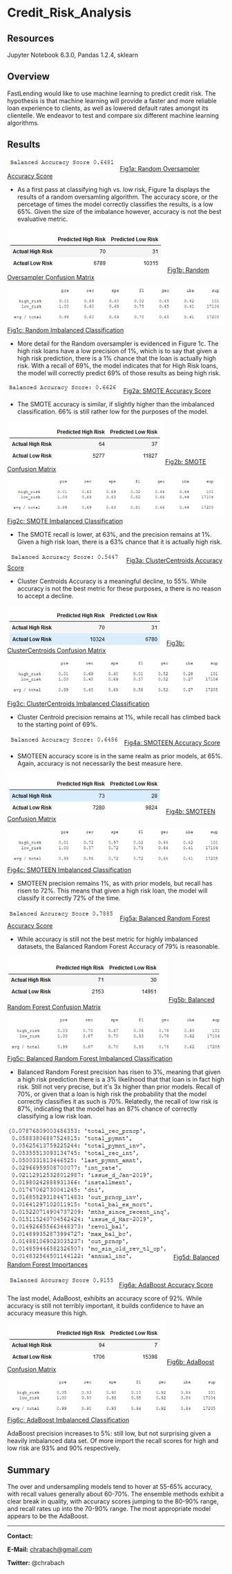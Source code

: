 # Credit_Risk_Analysis


## Resources
Jupyter Notebook 6.3.0, Pandas 1.2.4, sklearn

## Overview

FastLending would like to use machine learning to predict credit risk.  The hypothesis is that machine learning will provide a faster and more reliable loan experience to clients, as well as lowered default rates amongst its clientelle.  We endeavor to test and compare six different machine learning algorithms.

## Results


![Fig1a: Random Oversampler Accuracy Score](other_resources/01a_RandomOverSampler_AccScore.png)
[Fig1a: Random Oversampler Accuracy Score](other_resources/01a_RandomOverSampler_AccScore.png?raw=true "Figure 1a: Random Oversampler Accuracy Score")

- As a first pass at classifying high vs. low risk, Figure 1a displays the results of a random oversamling algorithm.  The accuracy score, or the percetage of times the model correctly classifies the results, is a low 65%.  Given the size of the imbalance however, accuracy is not the best evaluative metric.  



![Fig1b: Random Oversampler Confusion Matrix](other_resources/01b_RandomOverSampler_ConfusionMatrix.png)
[Fig1b: Random Oversampler Confusion Matrix](other_resources/01b_RandomOverSampler_ConfusionMatrix.png?raw=true "Figure 1b: Random Oversampler Confusion Matrix")

![Fig1c: Random  Imbalanced Classification](other_resources/01c_RandomOverSampler_ImbalancedClassification.png)
[Fig1c: Random  Imbalanced Classification](other_resources/01c_RandomOverSampler_ImbalancedClassification.png?raw=true "Figure 1c: Random Oversampler Imbalanced Classification")

- More detail for the Random oversampler is evidenced in Figure 1c.  The high risk loans have a low precision of 1%, which is to say that given a high risk prediction, there is a 1% chance that the loan is actually high risk.  With a recall of 69%, the model indicates that for High Risk loans, the model will correctly predict 69% of those results as being high risk.

![Fig2a: SMOTE Accuracy Score](other_resources/02a_SMOTE_AccScore.png)
[Fig2a: SMOTE Accuracy Score](other_resources/02a_SMOTE_AccScore.png?raw=true "Figure 2a: SMOTE Accuracy Score")

- The SMOTE accuracy is similar, if slightly higher than the imbalanced classification.  66% is still rather low for the purposes of the model.

![Fig2b: SMOTE Confusion Matrix](other_resources/02b_SMOTE_ConfusionMatrix.png)
[Fig2b: SMOTE Confusion Matrix](other_resources/02b_SMOTE_ConfusionMatrix.png?raw=true "Figure 2b: SMOTE Confusion Matrix")

![Fig2c: SMOTE  Imbalanced Classification](other_resources/02c_SMOTE_ImbalancedClassification.png)
[Fig2c: SMOTE  Imbalanced Classification](other_resources/02c_SMOTE_ImbalancedClassification.png?raw=true "Figure 2c: SMOTE Imbalanced Classification")

- The SMOTE recall is lower, at 63%, and the precision remains at 1%.  Given a high risk loan, there is a 63% chance that it is actually high risk.  

![Fig3a: ClusterCentroids Accuracy Score](other_resources/03a_ClusterCentroids_AccScore.png)
[Fig3a: ClusterCentroids Accuracy Score](other_resources/03a_ClusterCentroids_AccScore.png?raw=true "Figure 3a: ClusterCentroids Accuracy Score")

- Cluster Centroids Accuracy is a meaningful decline, to 55%.  While accuracy is not the best metric for these purposes, a there is no reason to accept a decline.

![Fig3b: ClusterCentroids Confusion Matrix](other_resources/03b_ClusterCentroids_ConfusionMatrix.png)
[Fig3b: ClusterCentroids Confusion Matrix](other_resources/03b_ClusterCentroids_ConfusionMatrix.png?raw=true "Figure 3b: ClusterCentroids Confusion Matrix")

![Fig3c: ClusterCentroids Imbalanced Classification](other_resources/03c_ClusterCentroids_ImbalancedClassification.png)
[Fig3c: ClusterCentroids Imbalanced Classification](other_resources/03c_ClusterCentroids_ImbalancedClassification.png?raw=true "Figure 3c: ClusterCentroids Imbalanced Classification")

- Cluster Centroid precision remains at 1%, while recall has climbed back to the starting point of 69%.


![Fig4a: SMOTEEN Accuracy Score](other_resources/04a_SMOTEENN_AccScore.png)
[Fig4a: SMOTEEN Accuracy Score](other_resources/04a_SMOTEENN_AccScore.png?raw=true "Figure 4a: SMOTEEN Accuracy Score")

- SMOTEEN accuracy score is in the same realm as prior models, at 65%.  Again, accuracy is not necessarily the best measure here.

![Fig4b: SMOTEEN Confusion Matrix](other_resources/04b_SMOTEENN_ConfusionMatrix.png)
[Fig4b: SMOTEEN Confusion Matrix](other_resources/04b_SMOTEENN_ConfusionMatrix.png?raw=true "Figure 4b: SMOTEEN Confusion Matrix")

![Fig4c: SMOTEEN Imbalanced Classification](other_resources/04c_SMOTEENN_ImbalancedClassification.png)
[Fig4c: SMOTEEN Imbalanced Classification](other_resources/04c_SMOTEENN_ImbalancedClassification.png?raw=true "Figure 4c: SMOTEEN Imbalanced Classification")

- SMOTEEN precision remains 1%, as with prior models, but recall has risen to 72%.  This means that given a high risk loan, the model will classify it correctly 72% of the time.

![Fig5a: Balanced Random Forest Accuracy Score](other_resources/05a_BalRandomForest_AccScore.png)
[Fig5a: Balanced Random Forest Accuracy Score](other_resources/05a_BalRandomForest_AccScore.png?raw=true "Figure 5a: Balanced Random Forest Accuracy Score")

- While accuracy is still not the best metric for highly imbalanced datasets, the Balanced Random Forest Accuracy of 79% is reasonable.


![Fig5b: Balanced Random Forest Confusion Matrix](other_resources/05b_BalRandomForest_ConfusionMatrix.png)
[Fig5b: Balanced Random Forest Confusion Matrix](other_resources/05b_BalRandomForest_ConfusionMatrix.png?raw=true "Figure 5a: Balanced Random Forest Confusion Matrix")

![Fig5c: Balanced Random Forest Imbalanced Classification](other_resources/05c_BalRandomForest_ImbalancedClassification.png)
[Fig5c: Balanced Random Forest Imbalanced Classification](other_resources/05c_BalRandomForest_ImbalancedClassification.png?raw=true "Figure 5c: Balanced Random Forest Imbalanced Classification")

- Balanced Random Forest precision has risen to 3%, meaning that given a high risk prediction there is a 3% likelihood that that loan is in fact high risk.  Still not very precise, but it's 3x higher than prior models.  Recall of 70%, or given that a loan is high risk the probability that the model correctly classifies it as such is 70%.  Relatedly, the recall of low risk is 87%, indicating that the model has an 87% chance of correctly classifying a low risk loan.

![Fig5d: Balanced Random Forest Importances](other_resources/05d_BalRandomForest_Importances.png)
[Fig5d: Balanced Random Forest Importances](other_resources/05d_BalRandomForest_Importances.png?raw=true "Figure 5d: Balanced Random Forest Importances")






![Fig6a: AdaBoost Accuracy Score](other_resources/06a_AdaBoost_AccScore.png)
[Fig6a: AdaBoost Accuracy Score](other_resources/06a_AdaBoost_AccScore.png?raw=true "Figure 6a: AdaBoost Accuracy Score")

The last model, AdaBoost, exhibits an accuracy score of 92%.  While accuracy is still not terribly important, it builds confidence to have an accuracy measure this high.

![Fig6b: AdaBoost Confusion Matrix](other_resources/06b_AdaBoost_ConfusionMatrix.png)
[Fig6b: AdaBoost Confusion Matrix](other_resources/06b_AdaBoost_ConfusionMatrix.png?raw=true "Figure 6b: AdaBoost Confusion Matrix")

![Fig6c: AdaBoost Imbalanced Classification](other_resources/06c_AdaBoost_ImbalancedClassification.png)
[Fig6c: AdaBoost Imbalanced Classification](other_resources/06c_AdaBoost_ImbalancedClassification.png?raw=true "Figure 6c: AdaBoost Imbalanced Classification")
 
 AdaBoost precision increases to 5%: still low, but not surprising given a heavily imbalanced data set.  Of more import the recall scores for high and low risk are 93% and 90% respectively.


## Summary

The over and undersampling models tend to hover at 55-65% accuracy, with recall values generally about 60-70%.  The ensemble methods exhibit a clear break in quality, with accuracy scores jumping to the 80-90% range, and recall rates up into the 70-90% range.  The most appropriate model appears to be the AdaBoost.

------
**Contact:**

**E-Mail:** chrabach@gmail.com

**Twitter:** @chrabach
